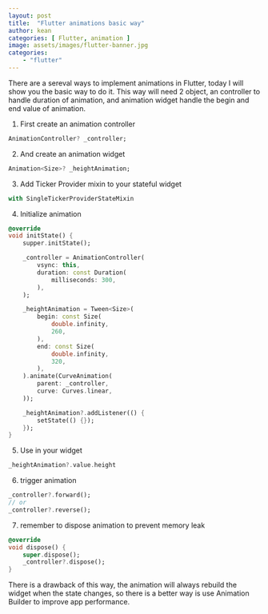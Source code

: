```yaml
---
layout: post
title:  "Flutter animations basic way"
author: kean
categories: [ Flutter, animation ]
image: assets/images/flutter-banner.jpg
categories:
    - "flutter"
---
```

There are a sereval ways to implement animations in Flutter, today I will show you the basic way to do it. This way will need 2 object, an controller to handle duration of animation, and animation widget handle the begin and end value of animation.

1. First create an animation controller
```dart
AnimationController? _controller;
```
2. And create an animation widget
```dart
Animation<Size>? _heightAnimation;
```
3. Add Ticker Provider mixin to your stateful widget
```dart
with SingleTickerProviderStateMixin
```
4. Initialize animation
```dart
@override
void initState() {
    supper.initState();

    _controller = AnimationController(
        vsync: this,
        duration: const Duration(
            milliseconds: 300,
        ),
    );

    _heightAnimation = Tween<Size>(
        begin: const Size(
            double.infinity,
            260,
        ),
        end: const Size(
            double.infinity,
            320,
        ),
    ).animate(CurveAnimation(
        parent: _controller,
        curve: Curves.linear,
    ));

    _heightAnimation?.addListener(() {
        setState(() {});
    });
}
```
5. Use in your widget
```dart
_heightAnimation?.value.height
```
6. trigger animation
```dart
_controller?.forward();
// or
_controller?.reverse();
```
7. remember to dispose animation to prevent memory leak
```dart
@override
void dispose() {
    super.dispose();
    _controller?.dispose();
}
```

There is a drawback of this way, the animation will always rebuild the widget when the state changes, so there is a better way is use Animation Builder to improve app performance.